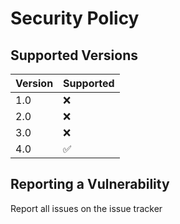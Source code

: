 # Security Policy

## Supported Versions

| Version | Supported          |
|---------| ------------------ |
| 1.0     | ❌ |
| 2.0     | ❌ |
| 3.0     | ❌ |
| 4.0     | ✅ |

## Reporting a Vulnerability

Report all issues on the issue tracker
